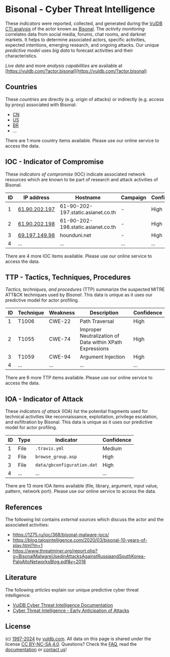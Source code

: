 # Bisonal - Cyber Threat Intelligence

These _indicators_ were reported, collected, and generated during the [VulDB CTI analysis](https://vuldb.com/?kb.cti) of the actor known as [Bisonal](https://vuldb.com/?actor.bisonal). The _activity monitoring_ correlates data from social media, forums, chat rooms, and darknet markets. It helps to determine associated actors, specific activities, expected intentions, emerging research, and ongoing attacks. Our unique _predictive model_ uses _big data_ to forecast activities and their characteristics.

_Live data_ and more _analysis capabilities_ are available at [https://vuldb.com/?actor.bisonal](https://vuldb.com/?actor.bisonal)

## Countries

These _countries_ are directly (e.g. origin of attacks) or indirectly (e.g. access by proxy) associated with Bisonal:

* [CN](https://vuldb.com/?country.cn)
* [US](https://vuldb.com/?country.us)
* [BR](https://vuldb.com/?country.br)
* ...

There are 1 more country items available. Please use our online service to access the data.

## IOC - Indicator of Compromise

These _indicators of compromise_ (IOC) indicate associated network resources which are known to be part of research and attack activities of Bisonal.

ID | IP address | Hostname | Campaign | Confidence
-- | ---------- | -------- | -------- | ----------
1 | [61.90.202.197](https://vuldb.com/?ip.61.90.202.197) | 61-90-202-197.static.asianet.co.th | - | High
2 | [61.90.202.198](https://vuldb.com/?ip.61.90.202.198) | 61-90-202-198.static.asianet.co.th | - | High
3 | [69.197.149.98](https://vuldb.com/?ip.69.197.149.98) | hounduni.net | - | High
4 | ... | ... | ... | ...

There are 4 more IOC items available. Please use our online service to access the data.

## TTP - Tactics, Techniques, Procedures

_Tactics, techniques, and procedures_ (TTP) summarize the suspected MITRE ATT&CK techniques used by _Bisonal_. This data is unique as it uses our predictive model for actor profiling.

ID | Technique | Weakness | Description | Confidence
-- | --------- | -------- | ----------- | ----------
1 | T1006 | CWE-22 | Path Traversal | High
2 | T1055 | CWE-74 | Improper Neutralization of Data within XPath Expressions | High
3 | T1059 | CWE-94 | Argument Injection | High
4 | ... | ... | ... | ...

There are 6 more TTP items available. Please use our online service to access the data.

## IOA - Indicator of Attack

These _indicators of attack_ (IOA) list the potential fragments used for technical activities like reconnaissance, exploitation, privilege escalation, and exfiltration by Bisonal. This data is unique as it uses our predictive model for actor profiling.

ID | Type | Indicator | Confidence
-- | ---- | --------- | ----------
1 | File | `.travis.yml` | Medium
2 | File | `browse_group.asp` | High
3 | File | `data/gbconfiguration.dat` | High
4 | ... | ... | ...

There are 13 more IOA items available (file, library, argument, input value, pattern, network port). Please use our online service to access the data.

## References

The following list contains _external sources_ which discuss the actor and the associated activities:

* https://1275.ru/ioc/368/bisonal-malware-iocs/
* https://blog.talosintelligence.com/2020/03/bisonal-10-years-of-play.html?m=1
* https://www.threatminer.org/report.php?q=BisonalMalwareUsedinAttacksAgainstRussiaandSouthKorea-PaloAltoNetworksBlog.pdf&y=2018

## Literature

The following _articles_ explain our unique predictive cyber threat intelligence:

* [VulDB Cyber Threat Intelligence Documentation](https://vuldb.com/?kb.cti)
* [Cyber Threat Intelligence - Early Anticipation of Attacks](https://www.scip.ch/en/?labs.20201022)

## License

(c) [1997-2024](https://vuldb.com/?kb.changelog) by [vuldb.com](https://vuldb.com/?kb.about). All data on this page is shared under the license [CC BY-NC-SA 4.0](https://creativecommons.org/licenses/by-nc-sa/4.0/). Questions? Check the [FAQ](https://vuldb.com/?kb.faq), read the [documentation](https://vuldb.com/?kb) or [contact us](https://vuldb.com/?contact)!
